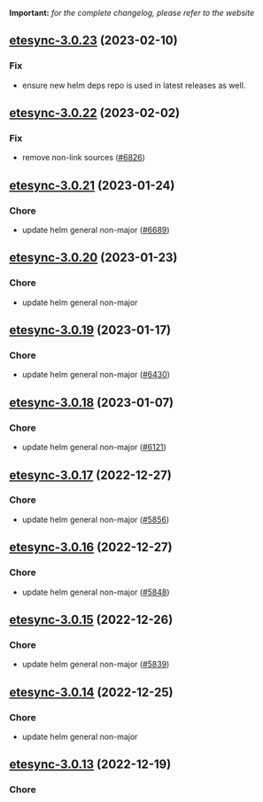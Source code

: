**Important:**
*for the complete changelog, please refer to the website*




## [etesync-3.0.23](https://github.com/truecharts/charts/compare/etesync-3.0.22...etesync-3.0.23) (2023-02-10)

### Fix

- ensure new helm deps repo is used in latest releases as well.
  
  


## [etesync-3.0.22](https://github.com/truecharts/charts/compare/etesync-3.0.21...etesync-3.0.22) (2023-02-02)

### Fix

- remove non-link sources ([#6826](https://github.com/truecharts/charts/issues/6826))
  
  


## [etesync-3.0.21](https://github.com/truecharts/charts/compare/etesync-3.0.20...etesync-3.0.21) (2023-01-24)

### Chore

- update helm general non-major ([#6689](https://github.com/truecharts/charts/issues/6689))
  
  


## [etesync-3.0.20](https://github.com/truecharts/charts/compare/etesync-3.0.19...etesync-3.0.20) (2023-01-23)

### Chore

- update helm general non-major
  
  


## [etesync-3.0.19](https://github.com/truecharts/charts/compare/etesync-3.0.18...etesync-3.0.19) (2023-01-17)

### Chore

- update helm general non-major ([#6430](https://github.com/truecharts/charts/issues/6430))
  
  


## [etesync-3.0.18](https://github.com/truecharts/charts/compare/etesync-3.0.17...etesync-3.0.18) (2023-01-07)

### Chore

- update helm general non-major ([#6121](https://github.com/truecharts/charts/issues/6121))
  
  


## [etesync-3.0.17](https://github.com/truecharts/charts/compare/etesync-3.0.16...etesync-3.0.17) (2022-12-27)

### Chore

- update helm general non-major ([#5856](https://github.com/truecharts/charts/issues/5856))
  
  


## [etesync-3.0.16](https://github.com/truecharts/charts/compare/etesync-3.0.15...etesync-3.0.16) (2022-12-27)

### Chore

- update helm general non-major ([#5848](https://github.com/truecharts/charts/issues/5848))
  
  


## [etesync-3.0.15](https://github.com/truecharts/charts/compare/etesync-3.0.14...etesync-3.0.15) (2022-12-26)

### Chore

- update helm general non-major ([#5839](https://github.com/truecharts/charts/issues/5839))
  
  


## [etesync-3.0.14](https://github.com/truecharts/charts/compare/etesync-3.0.13...etesync-3.0.14) (2022-12-25)

### Chore

- update helm general non-major
  
  


## [etesync-3.0.13](https://github.com/truecharts/charts/compare/etesync-3.0.12...etesync-3.0.13) (2022-12-19)

### Chore
